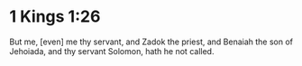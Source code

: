 # 1 Kings 1:26

But me, [even] me thy servant, and Zadok the priest, and Benaiah the son of Jehoiada, and thy servant Solomon, hath he not called.